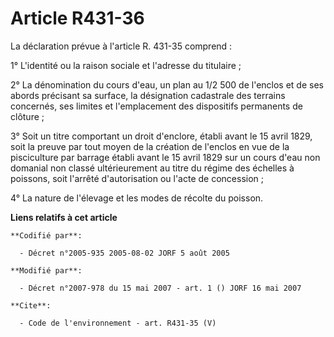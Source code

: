 # Article R431-36

La déclaration prévue à l'article R. 431-35 comprend : 

1° L'identité ou la raison sociale et l'adresse du titulaire ; 

2° La dénomination du cours d'eau, un plan au 1/2 500 de l'enclos et de ses abords précisant sa surface, la désignation
cadastrale des terrains concernés, ses limites et l'emplacement des dispositifs permanents de clôture ; 

3° Soit un titre comportant un droit d'enclore, établi avant le 15 avril 1829, soit la preuve par tout moyen de la création
de l'enclos en vue de la pisciculture par barrage établi avant le 15 avril 1829 sur un cours d'eau non domanial non classé
ultérieurement au titre du régime des échelles à poissons, soit l'arrêté d'autorisation ou l'acte de concession ; 

4° La nature de l'élevage et les modes de récolte du poisson.

**Liens relatifs à cet article**

	**Codifié par**:

	  - Décret n°2005-935 2005-08-02 JORF 5 août 2005

	**Modifié par**:

	  - Décret n°2007-978 du 15 mai 2007 - art. 1 () JORF 16 mai 2007

	**Cite**:

	  - Code de l'environnement - art. R431-35 (V)
